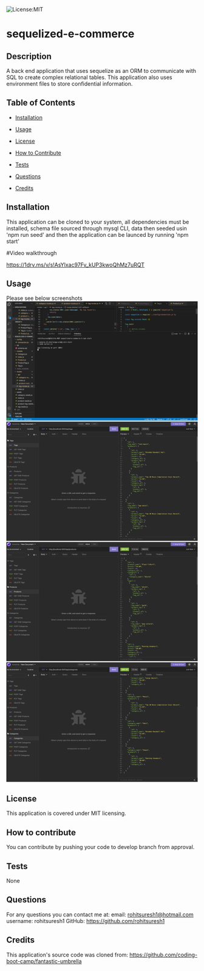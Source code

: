 
![License:MIT](https://img.shields.io/badge/License-MIT-yellow.svg)

# sequelized-e-commerce
           
## Description
A back end application that uses sequelize as an ORM to communicate with SQL to create complex relational tables. This application also uses environment files to store confidential information.
 
## Table of Contents
- [Installation](#inst)
- [Usage](#usage)
- [License](#license)
- [How to Contribute](#contributing)
 
- [Tests](#tests)
- [Questions](#questions)
- [Credits](#credits)

  
<a name="inst"></a>
## Installation
This application can be cloned to your system, all dependencies must be installed, schema file sourced through mysql CLI, data then seeded usin 'npm run seed' and then the application can be launced by running 'npm start'

#Video walkthrough

https://1drv.ms/v/s!AsYlxac97Fv_kUP3kwoQhMz7uRQT

<a name="usage"></a>
## Usage
Please see below screenshots
![Screenshot](./assets/images/Screen%20Shot%202022-06-28%20at%202.39.41%20AM.png)
![Screenshot](./assets/images/Screen%20Shot%202022-06-28%20at%202.39.54%20AM.png)
![Screenshot](./assets/images/Screen%20Shot%202022-06-28%20at%202.40.09%20AM.png)
![Screenshot](./assets/images/Screen%20Shot%202022-06-28%20at%202.40.21%20AM.png)
    
<a name="license"></a>
## License
This application is covered under MIT licensing.

<a name="contributing"></a>
## How to contribute
You can contribute by pushing your code to develop branch from approval.
  

<a name="tests"></a>
## Tests
None
  
<a name="questions"></a>
## Questions
For any questions you can contact me at:
email: rohitsuresh1@hotmail.com
username: rohitsuresh1 GitHub: https://github.com/rohitsuresh1

<a name="credits"></a>
## Credits
This application's source code was cloned from: 
https://github.com/coding-boot-camp/fantastic-umbrella


